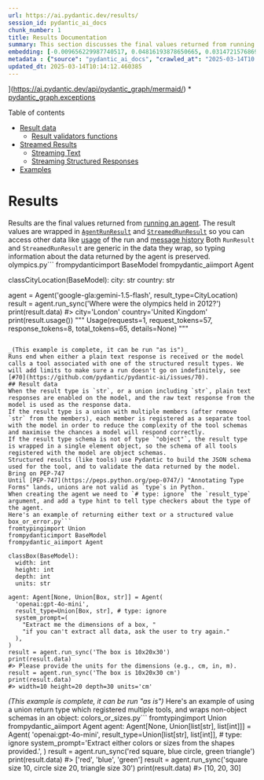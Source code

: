 ```yaml
---
url: https://ai.pydantic.dev/results/
session_id: pydantic_ai_docs
chunk_number: 1
title: Results Documentation
summary: This section discusses the final values returned from running an agent, encapsulated in `AgentRunResult` and `StreamedRunResult`. It includes an overview of result data, validation functions, streamed results, and relevant examples.
embedding: [-0.009656229987740517, 0.04816193878650665, 0.031472157686948776, -0.023277850821614265, 0.012216166593134403, 0.01804504171013832, -0.005797502584755421, -0.016338417306542397, -0.0017301529878750443, 0.013389470055699348, -0.016024699434638023, -0.04914073646068573, -0.000848606345243752, -0.023277850821614265, 0.022236309945583344, -0.010277391411364079, -0.021382996812462807, 0.017216825857758522, -0.009286043234169483, 0.04926622286438942, 0.049065444618463516, -0.022801000624895096, 0.014857669360935688, 0.007077470887452364, -0.0112687386572361, 0.02886202558875084, -0.030669040977954865, 0.06977081298828125, 0.0011160506401211023, -0.0019089720444753766, -0.006274353712797165, -0.007504126988351345, -0.010509542189538479, -0.030794527381658554, 0.015209033153951168, -0.020328905433416367, 0.011369128711521626, 0.03496069833636284, 0.023993128910660744, 0.045100051909685135, 0.03187371790409088, -0.017166631296277046, 0.03573871776461601, 0.03541245311498642, -0.013966711238026619, 0.03460933268070221, 0.007642162498086691, 0.007416286040097475, 0.004410870373249054, 0.007253152783960104, -0.02324020490050316, 0.05195164680480957, -0.005223399493843317, -0.06214119866490364, -0.000978799187578261, -0.0027560098096728325, -0.03611518070101738, 0.02252492867410183, -0.0015717255882918835, -0.053055934607982635, -0.006713558454066515, -0.0051292842254042625, 0.018132882192730904, 0.04073310270905495, -0.050245024263858795, -0.004718313924968243, -0.05993262678384781, 0.02436958998441696, -0.01583646796643734, -0.003090119222179055, 0.032199982553720474, 0.009493096731603146, -0.03696849197149277, 0.0008760566124692559, -0.035111282020807266, -0.032325468957424164, 0.040858589112758636, 0.08824250847101212, -0.01148206740617752, -0.022449636831879616, -0.0062680793926119804, -0.012987911701202393, 0.032777223736047745, 0.010246019810438156, -0.0050383061170578, -0.03927745297551155, -0.047333724796772, -0.047559600323438644, -0.005035168956965208, -0.03428306803107262, -0.04846310615539551, -0.022010432556271553, -0.004103427287191153, 0.02800871431827545, 0.07243113964796066, 0.018208174034953117, 0.00030528652132488787, -0.013527506031095982, 0.023880189284682274, 0.01412984449416399, 0.03822336345911026, -0.020567331463098526, -0.03955352306365967, 0.013577701523900032, 0.027632253244519234, -0.017091339454054832, 0.02381744608283043, 0.01700349897146225, -0.03706888109445572, -0.03611518070101738, -0.0841265320777893, 0.0006748851737938821, -0.011714218184351921, 0.032902710139751434, -0.06660854071378708, 0.005715935956686735, -0.050947751849889755, 0.016275672242045403, 0.009016245603561401, -0.0014368270058184862, -0.01630077138543129, -0.010302488692104816, 0.01712898537516594, 0.0015701570082455873, 0.04173700138926506, 0.023503728210926056, -0.022098273038864136, -0.038976285606622696, -0.006286902353167534, -0.03024238348007202, 0.018471697345376015, 0.010120532475411892, 0.0021081827580928802, 0.001534863724373281, -0.032174885272979736, -0.010653852485120296, -0.04479888454079628, -0.02324020490050316, -0.032777223736047745, 0.03199920430779457, -0.022562574595212936, -0.005377120804041624, 0.009072715416550636, 0.027858130633831024, -0.03706888109445572, 0.031145891174674034, -0.027356181293725967, 0.03275212645530701, -0.03388150781393051, 0.013753383420407772, 0.027732642367482185, 0.03084472194314003, -0.043920475989580154, -0.01441846415400505, -0.025850336998701096, -0.026051115244627, 0.040155861526727676, 0.04540122300386429, 0.029163194820284843, -0.04301696643233299, 0.009857009164988995, 0.059631455689668655, -0.061488665640354156, -0.011249915696680546, -0.010315037332475185, -0.02921338938176632, -0.029012611135840416, -0.009016245603561401, -0.04407105967402458, -0.05556567385792732, -0.018446600064635277, -0.01448120828717947, -0.019074033945798874, 0.01828346587717533, 0.00991347897797823, -0.03644144535064697, -0.09732776880264282, -0.01924971677362919, -0.026427576318383217, -0.05290535092353821, -0.018019942566752434, -0.015899211168289185, -0.08402614295482635, -0.03192391246557236, -0.006101808976382017, 0.00712766544893384, 0.012667919509112835, 0.004382635932415724, -0.003955979831516743, 0.046154145151376724, 0.02065517194569111, 0.031597644090652466, 0.033605437725782394, 0.030744332820177078, -0.027732642367482185, -0.015108643099665642, 0.05029521882534027, 0.011425597593188286, -0.0024956241250038147, 0.03280232101678848, 0.03498579561710358, 0.027481667697429657, 0.031848616898059845, 0.0037050058599561453, 0.0011536967940628529, -0.05127401649951935, -0.0011513439239934087, -0.007328445091843605, -0.016451355069875717, -0.029338877648115158, 0.021144570782780647, -0.032325468957424164, -0.0018226996762678027, -0.014154941774904728, -0.009819363243877888, -0.012347928248345852, -0.05827619507908821, 0.01687801070511341, 0.004344990011304617, 0.018961096182465553, 0.008708802983164787, 0.045100051909685135, 0.032551344484090805, -0.035713620483875275, -0.02675384283065796, 0.011438146233558655, -0.011074233800172806, -0.033254072070121765, 0.00388696207664907, 0.02426919899880886, 0.01377848070114851, 0.0055935862474143505, -0.009587212465703487, -0.023993128910660744, 0.03280232101678848, -0.07197938114404678, 0.019375203177332878, 0.013439665548503399, -0.0005086147575639188, -0.0365920290350914, -0.021746909245848656, -0.0006015536491759121, 0.03681790828704834, 0.006195924244821072, -0.0053426120430231094, 0.021194767206907272, 0.011218544095754623, -0.018270917236804962, 0.05551547929644585, 0.02813420072197914, 0.04570239037275314, -0.04236443340778351, -0.02449507638812065, -0.0356634259223938, -0.03975430503487587, -0.011946368962526321, -0.010961296036839485, -0.022600222378969193, -0.03744534030556679, -0.0014258468290790915, 0.019086584448814392, 0.01355260331183672, -0.06600619852542877, 0.006782575976103544, -0.025950726121664047, -0.01044052466750145, -0.004630472976714373, -0.014732182025909424, 0.013389470055699348, -0.06143847107887268, 0.019048936665058136, 0.05021992698311806, 0.040155861526727676, -0.047333724796772, -0.016388611868023872, 0.03245095536112785, 0.007930782623589039, 0.04703255370259285, 0.0070586479268968105, -0.01301300898194313, 0.002600719453766942, 0.030819624662399292, 0.018333660438656807, 0.034759920090436935, 0.003890099236741662, -0.020429294556379318, -0.008715077303349972, -0.021244961768388748, 0.0195885319262743, 0.03275212645530701, 0.04796115681529045, 0.012027936056256294, 0.030920013785362244, -0.030568649992346764, -0.01628822274506092, -0.037219464778900146, 0.04068290814757347, -0.01569843292236328, 0.0016799581935629249, -0.014016905799508095, 0.001432121149264276, 0.0024328806903213263, 0.010409152135252953, -0.00686414260417223, 0.002994435140863061, 0.01888580434024334, -0.023779800161719322, -0.011720492504537106, 0.024219004437327385, -0.004824977833777666, -0.029012611135840416, 0.03498579561710358, -0.03109569661319256, -0.02815929800271988, -0.03496069833636284, -0.03257644549012184, 0.054712362587451935, -0.011933820322155952, 0.023378241807222366, -0.00879664346575737, -0.03503599017858505, -0.04131034389138222, 0.06364703923463821, 0.0165391955524683, -0.03764612227678299, -0.009775443002581596, -0.026076212525367737, 0.0025803279131650925, 0.007453931961208582, 0.004975562449544668, -0.017794067040085793, -0.05380885675549507, -0.031723130494356155, 0.046731386333703995, 0.021144570782780647, -0.01924971677362919, -0.039101772010326385, 0.03413248434662819, 0.01320123951882124, 0.049190931022167206, -0.03445874899625778, -0.01553529966622591, -0.038524530827999115, -0.024231553077697754, -0.002442292170599103, 0.018270917236804962, 0.025850336998701096, 0.05672015622258186, -0.029690241441130638, -0.010653852485120296, 0.04020605608820915, -0.00978171732276678, 0.003394425380975008, 0.06364703923463821, -0.001985832815989852, 0.00480301771312952, -0.013301629573106766, -0.0039528426714241505, -0.009819363243877888, 0.005082226358354092, -0.05032031610608101, 0.015773724764585495, 5.0734030082821846e-05, 0.009643681347370148, -0.03726965934038162, 0.021997883915901184, -0.05556567385792732, 0.01655174419283867, -0.004589689429849386, 0.022198662161827087, 0.024821342900395393, 0.010001319460570812, -0.002396803116425872, 0.0060327909886837006, -0.004947328008711338, 0.006274353712797165, -0.025724848732352257, 0.0373198539018631, -0.0017756420420482755, 0.01968892104923725, 0.029765533283352852, 0.06505249440670013, 0.012492237612605095, 0.0007850785041227937, 0.03197410702705383, 0.05526450648903847, 0.005151244346052408, 0.025662105530500412, -0.013326726853847504, 0.024570368230342865, 0.023378241807222366, -0.010032691061496735, -0.006205335725098848, 0.00914800725877285, 0.0013654561480507255, 0.027130303904414177, 0.02218611352145672, 0.01794465072453022, 0.008401359431445599, -0.007002178579568863, -0.0046900794841349125, -0.012586353346705437, 0.0054931966587901115, -0.0046147871762514114, -0.0014250625390559435, 0.02640247903764248, 0.052252817898988724, -0.03435835987329483, 0.021257510408759117, 0.0017583875451236963, 0.04522554203867912, -0.033153682947158813, 0.023516276851296425, -0.04886466637253761, -0.02287629246711731, -0.0443471297621727, -0.005753582343459129, 0.010189549997448921, 0.020918695256114006, 0.05852717161178589, -0.004360675811767578, -0.06073574349284172, 0.0012760466197505593, 0.004125387407839298, -0.04161151126027107, 0.029740436002612114, 0.03950332850217819, -0.04218875244259834, -0.029338877648115158, -0.02144574001431465, -0.012812229804694653, 0.03553793951869011, 0.06811438500881195, -0.020843403413891792, -0.030995307490229607, -0.003422659821808338, 0.014794926159083843, 0.004257149063050747, -0.011337757110595703, 0.03132157400250435, 0.035261865705251694, -0.028184395283460617, 0.02217356488108635, 0.0711260735988617, -0.050245024263858795, -0.007353542372584343, -0.0007329229265451431, -0.01569843292236328, 0.04610395058989525, -0.03533715754747391, 0.029338877648115158, 0.016601938754320145, -0.05571626126766205, 0.008476651273667812, -0.011852254159748554, -0.04725842922925949, 0.07825373858213425, 0.0074351090006530285, 0.026427576318383217, -0.008658607490360737, 0.023742154240608215, 0.019199522212147713, -0.027004817500710487, 0.0338062159717083, -0.037470441311597824, 0.0033975625410676003, 0.0018932862440124154, -0.011281287297606468, -0.00433557853102684, -0.016350965946912766, 0.0075982422567903996, -0.023779800161719322, 0.017919553443789482, -0.015058448538184166, 0.027356181293725967, -0.01617528311908245, 0.060334183275699615, -0.0024595465511083603, 0.018710121512413025, -0.0010046808747574687, 0.0487893745303154, -0.05692093446850777, 0.0008078230312094092, 0.018220722675323486, -0.01852189190685749, 0.029966313391923904, 0.015045899897813797, -0.04926622286438942, -0.02145828865468502, 0.008062544278800488, 0.023491179570555687, 0.005577900446951389, 0.03787199780344963, -0.01412984449416399, 0.0489901527762413, 0.02099398709833622, -0.02918829210102558, 0.02394293248653412, 0.0019685784354805946, -0.0067951250821352005, 0.012762035243213177, -0.048714082688093185, 0.008878210559487343, 0.060334183275699615, 0.038976285606622696, -0.01666468381881714, 0.020002638921141624, -0.006876691710203886, 0.008206854574382305, 0.06028398871421814, -0.025360936298966408, 0.015899211168289185, 0.02449507638812065, 0.017743872478604317, -0.005982595961540937, 0.004624198656529188, -0.012774583883583546, -0.009380158968269825, -0.01569843292236328, 0.019914798438549042, -0.004922230262309313, -0.025473875924944878, -0.008526846766471863, -0.006211610045284033, 0.01956343464553356, -0.027155403047800064, 0.013063204474747181, -0.01781916432082653, -0.005094774998724461, -0.017379960045218468, 0.015874113887548447, 0.010227195918560028, 0.01840895414352417, 0.026778940111398697, -0.03726965934038162, -0.006663363426923752, 0.014907863922417164, 0.02239944227039814, 0.003432071302086115, -0.02238689363002777, -0.01665213517844677, 0.015146289952099323, -0.04469849541783333, -0.007221780717372894, 0.00015764313866384327, 0.030543552711606026, 0.04655570164322853, -0.005446138791739941, 0.016363514587283134, 0.00909153837710619, 0.036064982414245605, -0.013314178213477135, 0.0323505662381649, -0.03187371790409088, 0.01853444054722786, 0.01957598328590393, -0.019500691443681717, 0.008577041327953339, -0.019550886005163193, -0.0025379760190844536, 0.008978599682450294, 0.0019685784354805946, 0.042866382747888565, 0.014280429109930992, -0.016325868666172028, 0.06143847107887268, 0.05983223393559456, -0.021408094093203545, -0.019726566970348358, 0.008382536470890045, 0.00765471113845706, 0.02216101624071598, 0.020429294556379318, -0.04173700138926506, -0.022474734112620354, 0.004401458892971277, 0.024608014151453972, -0.024695856496691704, -0.040155861526727676, 0.030116897076368332, -0.024557819589972496, -0.03684300556778908, 0.050470899790525436, 0.001036052592098713, -0.01933755725622177, -0.004705765284597874, -0.0037489263340830803, -0.010126806795597076, 0.011061685159802437, -0.01888580434024334, 0.016463903710246086, -0.010635029524564743, -0.007096293848007917, -0.015058448538184166, -0.039101772010326385, 0.015221581794321537, 0.008075092919170856, -0.015334520488977432, -0.045200444757938385, 0.0014807474799454212, 0.03024238348007202, 0.0010995804332196712, 0.005013208370655775, 0.04218875244259834, -0.018371306359767914, -0.007353542372584343, 0.012115776538848877, 0.01864737831056118, -0.06741165369749069, 0.022700611501932144, 0.00013783969916403294, 0.006384154781699181, -0.020241064950823784, -0.010001319460570812, -0.0030069840140640736, 0.021382996812462807, -0.06249256059527397, 0.022913938388228416, 0.04607885330915451, -0.02251238003373146, -0.009248397313058376, 0.038399044424295425, -0.01320123951882124, 0.01530942227691412, 0.00278267590329051, 0.0072594271041452885, -0.01354005467146635, -0.00041842093924060464, -0.0004560670640785247, 0.044748689979314804, -0.04632982611656189, 0.017794067040085793, 0.026126408949494362, 0.029765533283352852, -0.020943792536854744, -0.002820321824401617, 0.002983455080538988, -0.013753383420407772, -0.006625717505812645, -0.005543391220271587, 0.04256521537899971, 0.03819826617836952, 0.008056269958615303, 0.0062461188063025475, -0.016087442636489868, -0.0076233395375311375, -0.022248858585953712, 0.019048936665058136, 0.01781916432082653, -0.022775903344154358, -0.008677431382238865, -0.037219464778900146, 0.002412488916888833, -0.027381278574466705, -0.007378639653325081, -0.028058908879756927, -0.005414767190814018, -0.014280429109930992, -0.027055012062191963, 0.005060266237705946, -0.05124891921877861, 0.02931378036737442, -0.003375602187588811, -0.01500825397670269, -0.021157119423151016, 0.030292579904198647, 0.03799748420715332, 0.012410671450197697, 0.04384518414735794, 0.026051115244627, -0.026904428377747536, -0.01200911309570074, 0.012297732755541801, -0.002178769325837493, 0.021370448172092438, 0.010409152135252953, -0.008056269958615303, -0.028309883549809456, -0.04758469760417938, 0.03516147658228874, -0.012172246351838112, 0.0026148369070142508, -0.0649019107222557, 0.018383855000138283, 0.023014329373836517, -0.02428174763917923, -0.014016905799508095, 0.006537876557558775, 0.025034669786691666, 0.07745061814785004, -0.013678090646862984, -0.010139355435967445, -0.016514098271727562, 0.01936265453696251, 0.0261515062302351, 0.0005956714157946408, 0.008250774815678596, 0.021182216703891754, -0.03154744952917099, -0.07730003446340561, -0.004021860659122467, 0.014631792902946472, 0.013514957390725613, -0.030418066307902336, -0.010886003263294697, -0.008275872096419334, -0.01425533089786768, 0.007472754921764135, 0.03854962810873985, -0.008809192106127739, -0.008545669727027416, 0.0019481867784634233, -0.02324020490050316, 0.028460467234253883, -0.0027528726495802402, -0.01512119174003601, -0.0028297335375100374, -0.00016862325719557703, 0.01971401832997799, 0.002048576483502984, -0.008300969377160072, 0.0026822860818356276, -0.04126014932990074, -0.00453949486836791, 0.02121986448764801, -0.02144574001431465, -0.015460006892681122, 0.027004817500710487, -0.031221183016896248, 0.004988111089915037, 0.028560858219861984, -0.016325868666172028, -0.0017364273080602288, -0.025498973205685616, -0.010271117091178894, -0.022085724398493767, -0.02921338938176632, 0.04055742174386978, -0.03762102499604225, 0.004828114993870258, -0.021659068763256073, -0.017442703247070312, -0.01759328693151474, -0.011626376770436764, -0.008062544278800488, 0.005778679624199867, -0.0242942962795496, 0.0363912507891655, -0.041937779635190964, 0.04397067055106163, -0.004410870373249054, 0.008482925593852997, 0.003143451176583767, 0.01815797947347164, 0.03987979143857956, -0.008834289386868477, 0.0020093617495149374, 0.0007980193477123976, -0.026653453707695007, -0.01290007121860981, 0.006393566261976957, 0.00867115706205368, -0.008420182392001152, 0.04856349527835846, 0.028184395283460617, -0.027732642367482185, 0.0064218007028102875, 0.0058571090921759605, -0.009304866194725037, 0.013263983651995659, -0.039101772010326385, -0.012423220090568066, -0.008401359431445599, 0.02193514071404934, 0.03822336345911026, -0.032300371676683426, 0.027833031490445137, -0.036190472543239594, 0.010402877815067768, 0.01130638550966978, 0.01947559416294098, 0.005737896542996168, 0.0032720754388719797, 0.04065781086683273, -0.00642493786290288, 0.010860905982553959, 0.003614027751609683, -0.029338877648115158, -0.01026484277099371, -0.02120731584727764, -0.033003099262714386, -0.00979426596313715, 0.010992667637765408, 0.0007976272027008235, 0.003814806928858161, 0.008884484879672527, 0.006544150877743959, -0.09687601774930954, -0.020567331463098526, 0.03912686929106712, -0.03177332505583763, 0.002299550687894225, -0.024080969393253326, 0.012799681164324284, 0.026477772742509842, -0.047333724796772, -0.01888580434024334, -0.005772405304014683, -0.026051115244627, -0.013577701523900032, -0.017329763621091843, 0.031221183016896248, 0.005684564355760813, 0.021194767206907272, -0.011802058666944504, 0.02510996349155903, -0.029414169490337372, -0.014895315282046795, -0.006958257872611284, -0.03415758162736893, -0.004269697703421116, -0.008175482973456383, 0.02569975145161152, -0.02006538212299347, 0.021295156329870224, 0.04796115681529045, -0.015171387232840061, -0.04188758507370949, -0.02030380815267563, 0.005552802700549364, -0.0032250178046524525, -0.053306907415390015, 0.00186975731048733, 0.013301629573106766, 0.05077206715941429, 0.02227395586669445, -0.010246019810438156, 0.025147609412670135, -0.016739975661039352, -0.009217025712132454, 0.006562973838299513, 0.04552670940756798, -0.03611518070101738, -0.02415626123547554, 0.008652333170175552, 0.008338616229593754, 0.024708405137062073, 0.005672015715390444, 0.004238325636833906, -0.001957598375156522, 0.02896241657435894, 0.024796245619654655, 0.024595465511083603, -0.045677293092012405, -0.025235449895262718, -0.029062805697321892, 0.015560396946966648, -0.0019560297951102257, -0.0034603059757500887, -0.029815727844834328, -0.03481011465191841, -0.0013089870335534215, 0.002269747434183955, -0.006418663542717695, 0.006387291941791773, 0.014995705336332321, -0.03270193189382553, 0.007585693616420031, 0.026302089914679527, -0.002092496957629919, -0.01372828520834446, -0.00979426596313715, 0.006177101284265518, 0.02697972021996975, -0.0075229499489068985, -0.02357902005314827, -0.013464762829244137, 0.05280495807528496, -0.03107059933245182, 0.021859847009181976, 0.03433326259255409, -0.02030380815267563, 0.0033159959129989147, 0.00903506949543953, -0.015020802617073059, -0.017530543729662895, 0.02474605105817318, 0.01630077138543129, -0.0008948796894401312, 0.0031622741371393204, -0.013652993366122246, -0.0645003542304039, 0.011827156879007816, -0.014004357159137726, 0.0075982422567903996, 0.009800540283322334, 0.0028030674438923597, 0.047208234667778015, 0.02803381159901619, -0.006901788990944624, 0.0027356180362403393, -0.03270193189382553, 0.0403064489364624, -0.03481011465191841, -0.015585494227707386, -0.016614487394690514, 0.0201532244682312, 0.003141882596537471, -0.006013968028128147, -0.019161876291036606, -0.017794067040085793, -0.020579880103468895, -0.005540254060178995, 0.07438873499631882, -0.05170067399740219, -0.04926622286438942, 0.03317878022789955, -0.011162075214087963, 0.015083545818924904, 0.0183964055031538, 0.01354005467146635, 0.007121391128748655, 0.029414169490337372, -0.0038806877564638853, -0.005339474882930517, -0.030167091637849808, 0.008533121086657047, 0.020968889817595482, 0.02275080606341362, -0.019299911335110664, 0.03227527439594269, -0.052252817898988724, -0.006202198565006256, 0.01290007121860981, -0.04467339813709259, 0.009938576258718967, -0.02320255897939205, 0.0008815467008389533, -0.030091799795627594, 0.03139686584472656, -0.03506108745932579, -0.033705826848745346, -0.029338877648115158, -0.016350965946912766, -0.03204939886927605, -0.01889835298061371, -0.010710321366786957, 0.00565319275483489, 0.006487681530416012, 0.005166930146515369, 0.01947559416294098, -0.03272702917456627, 0.03177332505583763, 0.0032532522454857826, -0.03548774495720863, -0.021019084379076958, -0.018672475591301918, -0.04351891577243805, 0.07674789428710938, -0.019525788724422455, -0.013389470055699348, -0.005446138791739941, -0.014267879538238049, -0.010635029524564743, -0.008031172677874565, -0.029966313391923904, 0.03556303679943085, -0.019048936665058136, -0.029941216111183167, 0.0007493930752389133, 0.004636747296899557, 0.04279109090566635, 0.031145891174674034, 0.019387751817703247, -0.0032218806445598602, -0.0022462185006588697, 0.08106464892625809, 0.013615347445011139, 0.006205335725098848, 0.003918333910405636, -0.009775443002581596, 0.017856810241937637, -0.004683805163949728, -0.008489199914038181, 0.02886202558875084, -0.03152235224843025, 0.023829994723200798, 0.011017764918506145, 0.010816985741257668, -0.019149327650666237, 0.01804504171013832, 0.003877550596371293, 0.0009333100751973689, 0.037696316838264465, -0.0022321012802422047, 0.008188031613826752, -0.005935538560152054, 0.020567331463098526, -0.00041293087997473776, 0.008231951855123043, -0.021759457886219025, 0.013050655834376812, 0.028184395283460617, 0.0066194431856274605, -0.0001352907420368865, -0.04457300901412964, -0.0035136379301548004, 0.007736277766525745, 0.022487282752990723, 0.026879331097006798, 0.013351824134588242, 0.020554782822728157, 0.009047618135809898, -0.02778283692896366, 0.003375602187588811, -0.016212929040193558, 0.006462584249675274, -0.011651474982500076, -0.028435369953513145, -0.04163660854101181, -0.0014846689300611615, 0.034559138119220734, -0.023252753540873528, 0.03342975676059723, 0.007165311835706234, 0.024532722309231758, -0.011532261967658997, -0.0001300948060816154, 0.019638726487755775, -0.036416348069906235, -0.024419784545898438, 0.04043193534016609, -0.024193907156586647, 0.016940753906965256, -0.0034916778095066547, 0.0010109551949426532, -0.006914337631314993, -0.0058696577325463295, 0.007033550180494785, -0.029263585805892944, -0.03927745297551155, 0.014719633385539055, 0.027632253244519234, 0.0207806583493948, 0.026804039254784584, 0.004643021617084742, -0.006738655734807253, -0.022725708782672882, 0.017568189650774002, 0.01947559416294098, 0.0022524928208440542, 0.020128125324845314, -0.020617526024580002, -0.0021301431115716696, 0.012774583883583546, 0.011751864105463028, 0.029238486662507057, -0.0038681388832628727, 0.02662835642695427, 0.004094015806913376, 0.029589852318167686, -0.021872395649552345, -0.007340993732213974, -0.0017034870106726885, -0.019425397738814354, 0.04060761630535126, -0.00660061975941062, -0.03857472538948059, 0.002864242298528552, 0.01863482967019081, 0.01853444054722786, -0.018848158419132233, -0.01336437277495861, -0.023302949965000153, -0.00774255208671093, 0.015146289952099323, -0.008715077303349972, -0.018697572872042656, 0.0006690029404126108, 0.002997572300955653, -0.007824119180440903, 0.016840364784002304, -0.03368072956800461, -0.004530083388090134, -0.04161151126027107, -0.005901029333472252, 0.014380818232893944, 0.01887325569987297, 0.004712039604783058, -0.015773724764585495, -0.009537016972899437, 0.022700611501932144, 0.005662604235112667, 0.04000527784228325, 0.004909681621938944, 0.013138496316969395, -0.02217356488108635, -0.0007035118760541081, -0.004969288129359484, 0.006086123175919056, 0.0029630635399371386, -0.0012227146653458476, 0.027406375855207443, -0.003218743484467268, -0.03905157744884491, -0.002693266374990344, 0.008169208653271198, -0.028234591707587242, -0.04211346060037613, 0.038047678768634796, 0.004542632028460503, 0.0008831152808852494, 0.016940753906965256, -0.0373198539018631, -0.02076810970902443, -0.04387028142809868, -0.002644639927893877, -0.0003484227054286748, 0.036767710000276566, 0.019977541640400887, -0.02145828865468502, -0.011864802800118923, -0.011538536287844181, 0.005276731215417385, 0.009587212465703487, 0.022700611501932144, -0.016965851187705994, 0.029037708416581154, 0.003482266329228878, 0.0032407036051154137, 0.008257049135863781, -0.036893200129270554, -0.022600222378969193, -0.017768969759345055, -0.03423287346959114, -0.004730862565338612, -0.047910962253808975, 0.0006937081925570965, -0.011557359248399734, -0.0242942962795496, -0.03754573315382004, 0.020793206989765167, -0.016627036035060883, 0.025724848732352257, 0.03222507983446121, 0.005320651922374964, 0.016376063227653503, 0.06776301562786102, -0.009066441096365452, 0.019751664251089096, 0.013088301755487919, 0.014167490415275097, 0.0067072841338813305, -0.006475132890045643, 0.0032720754388719797, 0.016476452350616455, -0.02193514071404934, -0.006682186387479305, 0.047082748264074326, -0.00017636815027799457, -0.0009623289806768298, 0.027531864121556282, 0.009543292224407196, 0.019500691443681717, 0.030392969027161598, 0.05077206715941429, -0.002440723590552807, 0.012542433105409145, 0.03252624720335007, -0.018559537827968597, -0.00028293413924984634, 0.03842414170503616, 0.02768244780600071, 0.02297668345272541, -0.02239944227039814, 0.03154744952917099, 0.0525037907063961, 0.01014562975615263, -0.01724192313849926, 0.0047904690727591515, 0.011275012977421284, -0.04655570164322853, 0.01993989571928978, 0.0009654661407694221, -0.010214647278189659, 0.011519713327288628, 0.02229905314743519, 0.017154082655906677, 0.015522751025855541, -0.027531864121556282, 0.011337757110595703, 0.019764212891459465, 0.026101311668753624, 0.062091004103422165, -0.017304666340351105, 0.029062805697321892, -0.019375203177332878, -0.030468260869383812, -0.006770027335733175, -4.514593456406146e-05, -0.007472754921764135, 0.004078330006450415, -0.04339342936873436, -0.0026085625868290663, 0.03179842233657837, -0.012046759016811848, 0.030342774465680122, -0.005988870281726122, 0.014330623671412468, 0.01114325225353241, 0.04394557327032089, -0.0016030973056331277, -0.04080839455127716, 0.01548510417342186, -0.03209959343075752, 0.009731522761285305, 0.05772405117750168, 0.0005968479090370238, 0.004257149063050747, -0.007792747113853693, -0.02557426504790783, 0.0017866222187876701, 0.017041144892573357, 0.04100917652249336, -0.007221780717372894, 0.023779800161719322, 0.01795719936490059, 0.016501549631357193, -0.0649019107222557, -0.020328905433416367, 0.004900270141661167, -0.036516737192869186, -0.016263123601675034, 0.007755101192742586, -0.004787331912666559, -0.0305937472730875, 0.009116635657846928, 0.03985469415783882, -0.004752822685986757, 0.021596325561404228, 0.0270801093429327, -0.004285383503884077, 0.019199522212147713, 0.013339275494217873, -0.00867115706205368, -0.014757279306650162, 0.0005599860451184213, 0.0015748627483844757, 0.0032971727196127176, -0.003654810832813382, 0.0021003398578613997, 0.0016266261227428913, 0.009047618135809898, -0.05069677531719208, -0.0050665405578911304, 0.00954956654459238, 0.020579880103468895, -0.012912619858980179, 0.005966910161077976, 0.01137540303170681, -0.001841522753238678, -0.00407205568626523, 0.006770027335733175, -0.05310612916946411, 0.014042003080248833, -0.031145891174674034, -0.033956799656152725, 0.016451355069875717, 0.008878210559487343, -0.001960735535249114, 0.0017019184306263924, 0.0012485963525250554, 0.035964593291282654, -0.0075354985892772675, -0.0375206358730793, -0.015397263690829277, -0.019061485305428505, 0.0050539919175207615, -0.01769367791712284, 0.028084006160497665, -0.032877612859010696, -0.03802258148789406, -0.010471896268427372, -0.008595864288508892, -0.014518854208290577, -0.001081541646271944, 0.004699490964412689, 0.00774255208671093, 0.017543092370033264, 0.006274353712797165, -0.02765735052525997, 0.019964993000030518, 0.013966711238026619, 0.0072594271041452885, -0.000993700698018074, -0.012912619858980179, -0.005392807070165873, -0.012178520672023296, -0.0200528334826231, 0.015096094459295273, 0.015736078843474388, 0.03563832864165306, -0.03777160868048668, 0.019048936665058136, 0.007497852668166161, -0.04788586497306824, 0.006744930054992437, 0.018446600064635277, -0.009631132706999779, -0.007315896451473236, 0.017417605966329575, 0.006183375604450703, 0.013640444725751877, 0.038976285606622696, 0.0057692681439220905, 0.015209033153951168, 0.013213788159191608, -0.001755250385031104, -0.004941053222864866, 0.0305937472730875, 0.0036453993525356054, 0.033580340445041656, -0.020830852910876274, 0.020266162231564522, -0.00850802380591631, 0.0008540963754057884, 0.01260517630726099, -0.014292977750301361, -0.004724588245153427, 0.023604117333889008, 0.0026791489217430353, 0.0005172420060262084, 0.01213459949940443, -0.01620038039982319, -0.021671617403626442, -0.012787132523953915, -0.03543755039572716, 0.029589852318167686, -0.03716927021741867, -0.012523610144853592, -0.00856449268758297, 0.0060735740698874, 0.04444751888513565, -0.01745525188744068, 0.022662965580821037, 0.002912868745625019, -0.00048273307038471103, -0.005320651922374964, -0.006738655734807253, -0.023754702880978584, -0.02838517539203167, -0.006280628032982349, -0.014230233617126942, 0.003055610228329897, 0.028084006160497665, 0.009292317554354668, 0.0004117544449400157, 0.009555840864777565, 0.00022764138702768832, 0.019525788724422455, 0.0022305327001959085, 0.023980578407645226, 0.009417804889380932, 0.0020548508036881685, 0.0075354985892772675, 0.03071923553943634, -0.02908790297806263, -0.002530133118852973, 0.013565151952207088, 0.020366551354527473, -0.011626376770436764, -0.0022760217543691397, -0.012329104356467724, 0.03609008342027664, -0.002453272230923176, -0.016125088557600975, 0.047559600323438644, 0.02556171640753746, -0.013389470055699348, 0.0038838249165564775, -0.015434909611940384, 0.020943792536854744, -0.015660787001252174, -0.029840825125575066, -0.011061685159802437, 0.022211210802197456, -0.008119013160467148, -0.008633510209619999, 0.045325931161642075, -0.03393170237541199, 0.018270917236804962, -0.006569248158484697, -0.0024783697444945574, 0.027858130633831024, 0.01993989571928978, 0.0139039671048522, -0.02192259207367897, 0.0043387156911194324, 0.018258368596434593, -0.02346608228981495, -0.03870021179318428, 0.014531402848660946, -0.008752723224461079, 0.0072343298234045506, -0.016162734478712082, 0.007830393500626087, 0.015623140148818493, -0.011707943864166737, 0.012630273588001728, -0.005245359614491463, 0.018609732389450073, 0.01748034916818142, 0.015234130434691906, -0.021044181659817696, -0.03614027798175812, -0.03164783865213394, -0.007905685342848301, 0.016815267503261566, 0.014468659646809101, -0.01412984449416399, 0.005640643648803234, 0.000936447293497622, -0.005584174767136574, 0.027280889451503754, -0.03568852320313454, -0.009907204657793045, -0.03378111869096756, -0.011707943864166737, -0.009568389505147934, -0.011638925410807133, 0.002224258380010724, -0.0042289141565561295, 0.02464566007256508, -0.018961096182465553, 0.022324150428175926, 0.030744332820177078, -0.0028014988638460636, 0.0015466281911358237, -0.009204477071762085, 0.009411530569195747, -0.018559537827968597, 0.03179842233657837, 0.004947328008711338, 0.007943331263959408, -0.02989101968705654, -0.047333724796772, -0.0068076737225055695, -0.019776761531829834, -0.04750940576195717, 0.054812751710414886, -0.01512119174003601, -0.0007411580299958587, 0.012467140331864357, -0.018923450261354446, 0.00037685336428694427, -0.052604179829359055, 0.027531864121556282, 0.04457300901412964, -0.010283665731549263, 0.00844527967274189, -0.04776037856936455, 0.010289940051734447, 0.03709397837519646, 0.031120793893933296, -0.005439864471554756, -0.024256650358438492, 0.0008854681509546936, 0.013464762829244137, -0.007108842488378286, 0.012925168499350548, -0.02800871431827545, 0.03478501737117767, 0.02133280225098133, -0.03754573315382004, 0.014518854208290577, 0.014468659646809101, -0.010070337913930416, -0.0013983965618535876, 0.022223759442567825, 0.015271776355803013, 0.023051975294947624, 0.006384154781699181, 0.011977740563452244, 0.009693875908851624, -0.012987911701202393, 0.010980118997395039, -0.016350965946912766, -0.0019795584958046675, -0.00961858406662941, -0.008012349717319012, 0.0332791730761528, -0.000715668429620564, 0.015974504873156548, 0.01219734363257885, -0.032651737332344055, -0.011720492504537106, 0.0017474074847996235, 0.0038963735569268465, 0.056117817759513855, 0.01828346587717533, -0.0027983617037534714, -0.005515156779438257, -0.003085413249209523, -0.004357538651674986, 0.03295290470123291, 0.00030920800054445863, 0.02745657041668892, -0.012216166593134403, 0.027958519756793976, 0.01887325569987297, 0.016601938754320145, -0.04296677187085152, -0.013113399036228657, 0.02873653918504715, 0.03777160868048668, 0.0075354985892772675, 0.007378639653325081, -0.005756719503551722, 0.0051198722794651985, 0.02697972021996975, -0.016238026320934296, 0.002164651872590184, -0.02147083729505539, -0.013991808518767357, 0.0005109676858410239, 0.02568720281124115, -0.04828742519021034, 0.030116897076368332, -0.023993128910660744, 0.010183275677263737, -0.0070711965672671795, 0.002969337860122323, 0.007165311835706234, -0.0018305426929146051, -0.00030332576716318727, -8.436064672423527e-05]
metadata : {"source": "pydantic_ai_docs", "crawled_at": "2025-03-14T10:14:12.460385", "url_path": "/results/", "chunk_size": 4630}
updated_dt: 2025-03-14T10:14:12.460385
---
```

](https://ai.pydantic.dev/api/pydantic_graph/mermaid/)
    * [ pydantic_graph.exceptions  ](https://ai.pydantic.dev/api/pydantic_graph/exceptions/)


Table of contents 
  * [ Result data  ](https://ai.pydantic.dev/results/#structured-result-validation)
    * [ Result validators functions  ](https://ai.pydantic.dev/results/#result-validators-functions)
  * [ Streamed Results  ](https://ai.pydantic.dev/results/#streamed-results)
    * [ Streaming Text  ](https://ai.pydantic.dev/results/#streaming-text)
    * [ Streaming Structured Responses  ](https://ai.pydantic.dev/results/#streaming-structured-responses)
  * [ Examples  ](https://ai.pydantic.dev/results/#examples)


# Results
Results are the final values returned from [running an agent](https://ai.pydantic.dev/agents/#running-agents). The result values are wrapped in [`AgentRunResult`](https://ai.pydantic.dev/api/agent/#pydantic_ai.agent.AgentRunResult) and [`StreamedRunResult`](https://ai.pydantic.dev/api/result/#pydantic_ai.result.StreamedRunResult) so you can access other data like [usage](https://ai.pydantic.dev/api/usage/#pydantic_ai.usage.Usage) of the run and [message history](https://ai.pydantic.dev/message-history/#accessing-messages-from-results)
Both `RunResult` and `StreamedRunResult` are generic in the data they wrap, so typing information about the data returned by the agent is preserved.
olympics.py```
frompydanticimport BaseModel
frompydantic_aiimport Agent

classCityLocation(BaseModel):
  city: str
  country: str

agent = Agent('google-gla:gemini-1.5-flash', result_type=CityLocation)
result = agent.run_sync('Where were the olympics held in 2012?')
print(result.data)
#> city='London' country='United Kingdom'
print(result.usage())
"""
Usage(requests=1, request_tokens=57, response_tokens=8, total_tokens=65, details=None)
"""

```

_(This example is complete, it can be run "as is")_
Runs end when either a plain text response is received or the model calls a tool associated with one of the structured result types. We will add limits to make sure a run doesn't go on indefinitely, see [#70](https://github.com/pydantic/pydantic-ai/issues/70).
## Result data
When the result type is `str`, or a union including `str`, plain text responses are enabled on the model, and the raw text response from the model is used as the response data.
If the result type is a union with multiple members (after remove `str` from the members), each member is registered as a separate tool with the model in order to reduce the complexity of the tool schemas and maximise the chances a model will respond correctly.
If the result type schema is not of type `"object"`, the result type is wrapped in a single element object, so the schema of all tools registered with the model are object schemas.
Structured results (like tools) use Pydantic to build the JSON schema used for the tool, and to validate the data returned by the model.
Bring on PEP-747
Until [PEP-747](https://peps.python.org/pep-0747/) "Annotating Type Forms" lands, unions are not valid as `type`s in Python.
When creating the agent we need to `# type: ignore` the `result_type` argument, and add a type hint to tell type checkers about the type of the agent.
Here's an example of returning either text or a structured value
box_or_error.py```
fromtypingimport Union
frompydanticimport BaseModel
frompydantic_aiimport Agent

classBox(BaseModel):
  width: int
  height: int
  depth: int
  units: str

agent: Agent[None, Union[Box, str]] = Agent(
  'openai:gpt-4o-mini',
  result_type=Union[Box, str], # type: ignore
  system_prompt=(
    "Extract me the dimensions of a box, "
    "if you can't extract all data, ask the user to try again."
  ),
)
result = agent.run_sync('The box is 10x20x30')
print(result.data)
#> Please provide the units for the dimensions (e.g., cm, in, m).
result = agent.run_sync('The box is 10x20x30 cm')
print(result.data)
#> width=10 height=20 depth=30 units='cm'

```

_(This example is complete, it can be run "as is")_
Here's an example of using a union return type which registered multiple tools, and wraps non-object schemas in an object:
colors_or_sizes.py```
fromtypingimport Union
frompydantic_aiimport Agent
agent: Agent[None, Union[list[str], list[int]]] = Agent(
  'openai:gpt-4o-mini',
  result_type=Union[list[str], list[int]], # type: ignore
  system_prompt='Extract either colors or sizes from the shapes provided.',
)
result = agent.run_sync('red square, blue circle, green triangle')
print(result.data)
#> ['red', 'blue', 'green']
result = agent.run_sync('square size 10, circle size 20, triangle size 30')
print(result.data)
#> [10, 20, 30]